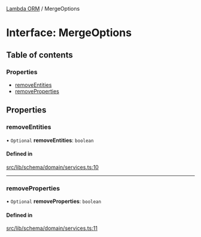 [Lambda ORM](../README.md) / MergeOptions

# Interface: MergeOptions

## Table of contents

### Properties

- [removeEntities](MergeOptions.md#removeentities)
- [removeProperties](MergeOptions.md#removeproperties)

## Properties

### removeEntities

• `Optional` **removeEntities**: `boolean`

#### Defined in

[src/lib/schema/domain/services.ts:10](https://github.com/lambda-orm/lambdaorm-base/blob/02888e2/src/lib/schema/domain/services.ts#L10)

___

### removeProperties

• `Optional` **removeProperties**: `boolean`

#### Defined in

[src/lib/schema/domain/services.ts:11](https://github.com/lambda-orm/lambdaorm-base/blob/02888e2/src/lib/schema/domain/services.ts#L11)
